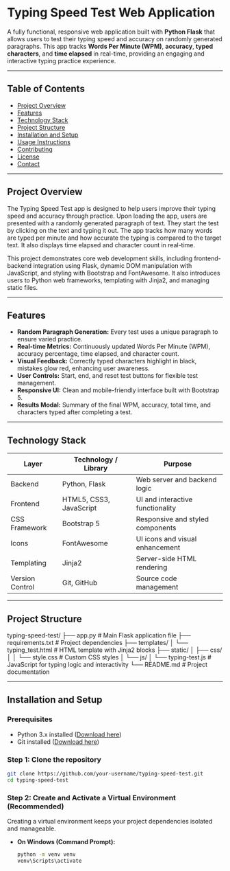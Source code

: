 # Typing Speed Test Web Application

A fully functional, responsive web application built with **Python Flask** that allows users to test their typing speed and accuracy on randomly generated paragraphs. This app tracks **Words Per Minute (WPM)**, **accuracy**, **typed characters**, and **time elapsed** in real-time, providing an engaging and interactive typing practice experience.

---

## Table of Contents

- [Project Overview](#project-overview)  
- [Features](#features)  
- [Technology Stack](#technology-stack)  
- [Project Structure](#project-structure)  
- [Installation and Setup](#installation-and-setup)  
- [Usage Instructions](#usage-instructions)  
- [Contributing](#contributing)  
- [License](#license)  
- [Contact](#contact)  

---

## Project Overview

The Typing Speed Test app is designed to help users improve their typing speed and accuracy through practice. Upon loading the app, users are presented with a randomly generated paragraph of text. They start the test by clicking on the text and typing it out. The app tracks how many words are typed per minute and how accurate the typing is compared to the target text. It also displays time elapsed and character count in real-time.

This project demonstrates core web development skills, including frontend-backend integration using Flask, dynamic DOM manipulation with JavaScript, and styling with Bootstrap and FontAwesome. It also introduces users to Python web frameworks, templating with Jinja2, and managing static files.

---

## Features

- **Random Paragraph Generation:** Every test uses a unique paragraph to ensure varied practice.  
- **Real-time Metrics:** Continuously updated Words Per Minute (WPM), accuracy percentage, time elapsed, and character count.  
- **Visual Feedback:** Correctly typed characters highlight in black, mistakes glow red, enhancing user awareness.  
- **User Controls:** Start, end, and reset test buttons for flexible test management.  
- **Responsive UI:** Clean and mobile-friendly interface built with Bootstrap 5.  
- **Results Modal:** Summary of the final WPM, accuracy, total time, and characters typed after completing a test.  

---

## Technology Stack

| Layer            | Technology / Library          | Purpose                              |
|------------------|------------------------------|------------------------------------|
| Backend          | Python, Flask                 | Web server and backend logic       |
| Frontend         | HTML5, CSS3, JavaScript      | UI and interactive functionality   |
| CSS Framework    | Bootstrap 5                  | Responsive and styled components   |
| Icons            | FontAwesome                  | UI icons and visual enhancement    |
| Templating       | Jinja2                      | Server-side HTML rendering          |
| Version Control  | Git, GitHub                 | Source code management              |

---

## Project Structure

typing-speed-test/
├── app.py # Main Flask application file
├── requirements.txt # Project dependencies
├── templates/
│ └── typing_test.html # HTML template with Jinja2 blocks
├── static/
│ ├── css/
│ │ └── style.css # Custom CSS styles
│ └── js/
│ └── typing-test.js # JavaScript for typing logic and interactivity
└── README.md # Project documentation


---

## Installation and Setup

### Prerequisites

- Python 3.x installed ([Download here](https://www.python.org/downloads/))  
- Git installed ([Download here](https://git-scm.com/downloads))  

### Step 1: Clone the repository

```bash
git clone https://github.com/your-username/typing-speed-test.git
cd typing-speed-test
```
### Step 2: Create and Activate a Virtual Environment (Recommended)

Creating a virtual environment keeps your project dependencies isolated and manageable.

- **On Windows (Command Prompt):**

  ```bash
  python -m venv venv
  venv\Scripts\activate
